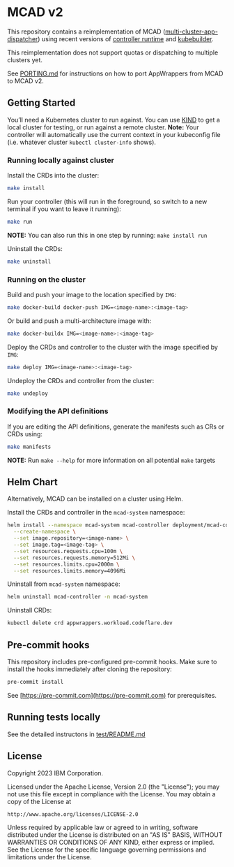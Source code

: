 # MCAD v2

This repository contains a reimplementation of MCAD
([multi-cluster-app-dispatcher](https://github.com/project-codeflare/multi-cluster-app-dispatcher))
using recent versions of [controller
runtime](https://github.com/kubernetes-sigs/controller-runtime) and
[kubebuilder](https://github.com/kubernetes-sigs/kubebuilder).

This reimplementation does not support quotas or dispatching to multiple
clusters yet.

See [PORTING.md](PORTING.md) for instructions on how to port AppWrappers from
MCAD to MCAD v2.

## Getting Started

You’ll need a Kubernetes cluster to run against. You can use [KIND](https://sigs.k8s.io/kind) to get a local cluster for testing, or run against a remote cluster.
**Note:** Your controller will automatically use the current context in your kubeconfig file (i.e. whatever cluster `kubectl cluster-info` shows).

### Running locally against cluster

Install the CRDs into the cluster:

```sh
make install
```

 Run your controller (this will run in the foreground, so switch to a new terminal if you want to leave it running):
```sh
make run
```

**NOTE:** You can also run this in one step by running: `make install run`

Uninstall the CRDs:
```sh
make uninstall
```

### Running on the cluster

Build and push your image to the location specified by `IMG`:
```sh
make docker-build docker-push IMG=<image-name>:<image-tag>
```

Or build and push a multi-architecture image with:
```sh
make docker-buildx IMG=<image-name>:<image-tag>
```

Deploy the CRDs and controller to the cluster with the image specified by `IMG`:
```sh
make deploy IMG=<image-name>:<image-tag>
```

Undeploy the CRDs and controller from the cluster:
```sh
make undeploy
```

### Modifying the API definitions

If you are editing the API definitions, generate the manifests such as CRs or CRDs using:

```sh
make manifests
```

**NOTE:** Run `make --help` for more information on all potential `make` targets

## Helm Chart

Alternatively, MCAD can be installed on a cluster using Helm.

Install the CRDs and controller in the `mcad-system` namespace:
```sh
helm install --namespace mcad-system mcad-controller deployment/mcad-controller \
  --create-namespace \
  --set image.repository=<image-name> \
  --set image.tag=<image-tag> \
  --set resources.requests.cpu=100m \
  --set resources.requests.memory=512Mi \
  --set resources.limits.cpu=2000m \
  --set resources.limits.memory=4096Mi
```

Uninstall from `mcad-system` namespace:
```sh
helm uninstall mcad-controller -n mcad-system
```

Uninstall CRDs:
```sh
kubectl delete crd appwrappers.workload.codeflare.dev
```

## Pre-commit hooks

This repository includes pre-configured pre-commit hooks. Make sure to install
the hooks immediately after cloning the repository:
```sh
pre-commit install
```
See [https://pre-commit.com](https://pre-commit.com) for prerequisites.

## Running tests locally

See the detailed instructons in [test/README.md](test/README.md)

## License

Copyright 2023 IBM Corporation.

Licensed under the Apache License, Version 2.0 (the "License");
you may not use this file except in compliance with the License.
You may obtain a copy of the License at

    http://www.apache.org/licenses/LICENSE-2.0

Unless required by applicable law or agreed to in writing, software
distributed under the License is distributed on an "AS IS" BASIS,
WITHOUT WARRANTIES OR CONDITIONS OF ANY KIND, either express or implied.
See the License for the specific language governing permissions and
limitations under the License.
